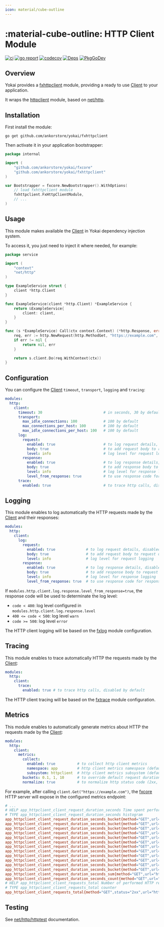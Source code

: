 ```yaml
---
icon: material/cube-outline
---
```


# :material-cube-outline: HTTP Client Module

[![ci](https://github.com/ankorstore/yokai/actions/workflows/fxhttpclient-ci.yml/badge.svg)](https://github.com/ankorstore/yokai/actions/workflows/fxhttpclient-ci.yml)
[![go report](https://goreportcard.com/badge/github.com/ankorstore/yokai/fxhttpclient)](https://goreportcard.com/report/github.com/ankorstore/yokai/fxhttpclient)
[![codecov](https://codecov.io/gh/ankorstore/yokai/graph/badge.svg?token=ghUBlFsjhR&flag=fxhttpclient)](https://app.codecov.io/gh/ankorstore/yokai/tree/main/fxhttpclient)
[![Deps](https://img.shields.io/badge/osi-deps-blue)](https://deps.dev/go/github.com%2Fankorstore%2Fyokai%2Ffxhttpclient)
[![PkgGoDev](https://pkg.go.dev/badge/github.com/ankorstore/yokai/fxhttpclient)](https://pkg.go.dev/github.com/ankorstore/yokai/fxhttpclient)

## Overview

Yokai provides a [fxhttpclient](https://github.com/ankorstore/yokai/tree/main/fxhttpclient) module, providing a ready to use [Client](https://pkg.go.dev/net/http#Client) to your application.

It wraps the [httpclient](https://github.com/ankorstore/yokai/tree/main/httpclient) module, based on [net/http](https://pkg.go.dev/net/http).

## Installation

First install the module:

```shell
go get github.com/ankorstore/yokai/fxhttpclient
```

Then activate it in your application bootstrapper:

```go title="internal/bootstrap.go"
package internal

import (
	"github.com/ankorstore/yokai/fxcore"
	"github.com/ankorstore/yokai/fxhttpclient"
)

var Bootstrapper = fxcore.NewBootstrapper().WithOptions(
	// load fxhttpclient module
	fxhttpclient.FxHttpClientModule,
	// ...
)
```

## Usage

This module makes available the [Client](https://pkg.go.dev/net/http#Client) in
Yokai dependency injection system.

To access it, you just need to inject it where needed, for example:

```go title="internal/service/example.go"
package service

import (
	"context"
	"net/http"
)

type ExampleService struct {
	client *http.Client
}

func ExampleService(client *http.Client) *ExampleService {
	return &ExampleService{
		client: client,
	}
}

func (s *ExampleService) Call(ctx context.Context) (*http.Response, error) {
	req, err := http.NewRequest(http.MethodGet, "https://example.com", nil)
	if err != nil {
		return nil, err
	}

	return s.client.Do(req.WithContext(ctx))
}
```

## Configuration

You can configure the [Client](https://pkg.go.dev/net/http#Client) `timeout`, `transport`, `logging` and `tracing`:

```yaml title="configs/config.yaml"
modules:
  http:
    client:
      timeout: 30                            # in seconds, 30 by default
      transport:
        max_idle_connections: 100            # 100 by default
        max_connections_per_host: 100        # 100 by default
        max_idle_connections_per_host: 100   # 100 by default
      log:
        request:
          enabled: true                      # to log request details, disabled by default
          body: true                         # to add request body to request details, disabled by default
          level: info                        # log level for request logging
        response:
          enabled: true                      # to log response details, disabled by default
          body: true                         # to add response body to request details, disabled by default
          level: info                        # log level for response logging
          level_from_response: true          # to use response code for response logging
      trace:
        enabled: true                        # to trace http calls, disabled by default
```

## Logging

This module enables to log automatically the HTTP requests made by the [Client](https://pkg.go.dev/net/http#Client) and their responses:

```yaml title="configs/config.yaml"
modules:
  http:
    client:
      log:
        request:
          enabled: true              # to log request details, disabled by default
          body: true                 # to add request body to request details, disabled by default
          level: info                # log level for request logging
        response:
          enabled: true              # to log response details, disabled by default
          body: true                 # to add response body to request details, disabled by default
          level: info                # log level for response logging
          level_from_response: true  # to use response code for response logging
```

If `modules.http.client.log.response.level_from_response=true`, the response code will be used to determinate the log level:

- `code < 400`: log level configured in `modules.http.client.log.response.level`
- `400 <= code < 500`: log level `warn`
- `code >= 500`: log level `error`

The HTTP client logging will be based on the [fxlog](fxlog.md) module configuration.

## Tracing

This module enables to trace automatically HTTP the requests made by the [Client](https://pkg.go.dev/net/http#Client):

```yaml title="configs/config.yaml"
modules:
  http:
    client:
      trace:
      	enabled: true # to trace http calls, disabled by default
```

The HTTP client tracing will be based on the [fxtrace](fxtrace.md) module configuration.

## Metrics

This module enables to automatically generate metrics about HTTP the requests made by the [Client](https://pkg.go.dev/net/http#Client):

```yaml title="configs/config.yaml"
modules:
  http:
    client:
      metrics:
        collect:
          enabled: true          # to collect http client metrics
          namespace: app         # http client metrics namespace (default app.name value)
          subsystem: httpclient  # http client metrics subsystem (default httpclient)
        buckets: 0.1, 1, 10      # to override default request duration buckets
        normalize: true          # to normalize http status code (2xx, 3xx, ...)
```

For example, after calling `client.Get("https://example.com")`, the [fxcore](https://github.com/ankorstore/yokai/tree/main/fxcore) HTTP server will expose in the configured metrics endpoint:

```makefile title="[GET] /metrics"
# ...
# HELP app_httpclient_client_request_duration_seconds Time spent performing HTTP requests
# TYPE app_httpclient_client_request_duration_seconds histogram
app_httpclient_client_request_duration_seconds_bucket{method="GET",url="https://example.com",le="0.005"} 1
app_httpclient_client_request_duration_seconds_bucket{method="GET",url="https://example.com",le="0.01"} 1
app_httpclient_client_request_duration_seconds_bucket{method="GET",url="https://example.com",le="0.025"} 1
app_httpclient_client_request_duration_seconds_bucket{method="GET",url="https://example.com",le="0.05"} 1
app_httpclient_client_request_duration_seconds_bucket{method="GET",url="https://example.com",le="0.1"} 1
app_httpclient_client_request_duration_seconds_bucket{method="GET",url="https://example.com",le="0.25"} 1
app_httpclient_client_request_duration_seconds_bucket{method="GET",url="https://example.com",le="0.5"} 1
app_httpclient_client_request_duration_seconds_bucket{method="GET",url="https://example.com",le="1"} 1
app_httpclient_client_request_duration_seconds_bucket{method="GET",url="https://example.com",le="2.5"} 1
app_httpclient_client_request_duration_seconds_bucket{method="GET",url="https://example.com",le="5"} 1
app_httpclient_client_request_duration_seconds_bucket{method="GET",url="https://example.com",le="10"} 1
app_httpclient_client_request_duration_seconds_bucket{method="GET",url="https://example.com",le="+Inf"} 1
app_httpclient_client_request_duration_seconds_sum{method="GET",url="https://example.com"} 0.00064455
app_httpclient_client_request_duration_seconds_count{method="GET",url="https://example.com"} 1
# HELP app_httpclient_client_requests_total Number of performed HTTP requests
# TYPE app_httpclient_client_requests_total counter
app_httpclient_client_requests_total{method="GET",status="2xx",url="https://example.com"} 1
```

## Testing

See [net/http/httptest](https://pkg.go.dev/net/http/httptest) documentation.